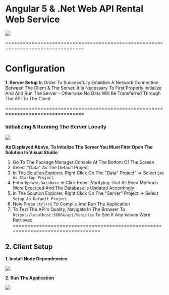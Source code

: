 # Angular 5 & .Net Web API Rental Web Service

![](https://github.com/YoniProbeh/RentalAPI/blob/master/Client/src/img/overview-min.gif?raw=true)

=================================================================================
# Configuration

**1. Server Setup**
In Order To Successfully Establish A Network Connection Between The Client & The Server,
It Is Necessary To First Properly Initialize And And Run The Server - Otherwise No Data Will Be Transferred Through The API To The Client.

=================================================================================

### Initializing & Running The Server Locally

![](https://github.com/YoniProbeh/RentalAPI/blob/master/Server/Library/img/build-min.gif?raw=true)

**As Displayed Above, To Initalize The Server You Must First Open The Solution In Visual Studio**
1. Go To The Package Manager Console At The Bottom Of The Screen
2. Select "Data" As The Default Project
3. In The Solution Explorer, Right Click On The "Data" Project" => Select `Set As Startup Project`
4. Enter `Update-Database` => Click Enter (Verifying That All Seed Methods Were Executed And The Database Is Updated Accordingly
5. In The Solution Explorer, Right Click On The "Server" Project => Select `Setup As Default Project`
6. Now Press `ctrl+F5` To Compile And Run The Application
7. To Test The API's Quality, Navigate In The Browser To `https://localhost:56004/api/Vehicles` To See If Any Values Were Retrieved
=================================================================================

## 2. Client Setup

**1. Install Node Dependencies**

![](https://github.com/YoniProbeh/RentalAPI/blob/master/Client/src/img/install-min.gif?raw=true)

**2. Run The Application**

![](https://github.com/YoniProbeh/RentalAPI/blob/master/Client/src/img/serve-min.gif?raw=true)
